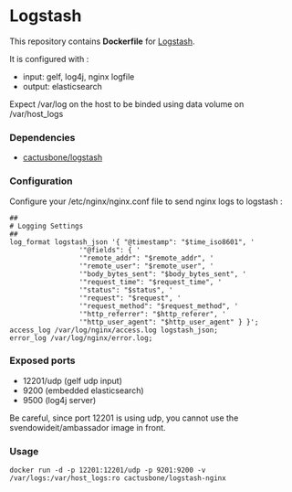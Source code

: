 # Logstash

This repository contains **Dockerfile** for [Logstash](http://logstash.net/).

It is configured with :

* input: gelf, log4j, nginx logfile
* output: elasticsearch

Expect /var/log on the host to be binded using data volume on /var/host_logs

### Dependencies

* [cactusbone/logstash](https://index.docker.io/u/cactusbone/logstash/)

### Configuration

Configure your /etc/nginx/nginx.conf file to send nginx logs to logstash :

    ##
    # Logging Settings
    ##
    log_format logstash_json '{ "@timestamp": "$time_iso8601", '
                     '"@fields": { '
                     '"remote_addr": "$remote_addr", '
                     '"remote_user": "$remote_user", '
                     '"body_bytes_sent": "$body_bytes_sent", '
                     '"request_time": "$request_time", '
                     '"status": "$status", '
                     '"request": "$request", '
                     '"request_method": "$request_method", '
                     '"http_referrer": "$http_referer", '
                     '"http_user_agent": "$http_user_agent" } }';
    access_log /var/log/nginx/access.log logstash_json;
    error_log /var/log/nginx/error.log;

### Exposed ports

* 12201/udp (gelf udp input)
* 9200 (embedded elasticsearch)
* 9500 (log4j server)

Be careful, since port 12201 is using udp, you cannot use the svendowideit/ambassador image in front.

### Usage

    docker run -d -p 12201:12201/udp -p 9201:9200 -v /var/logs:/var/host_logs:ro cactusbone/logstash-nginx